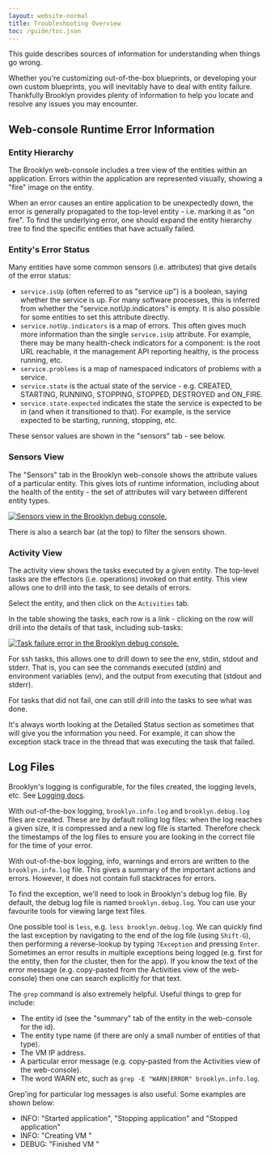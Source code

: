 ```yaml
---
layout: website-normal
title: Troubleshooting Overview
toc: /guide/toc.json
---
```


This guide describes sources of information for understanding when things go wrong.

Whether you're customizing out-of-the-box blueprints, or developing your own custom blueprints, you will
inevitably have to deal with entity failure. Thankfully Brooklyn provides plenty of information to help 
you locate and resolve any issues you may encounter.


## Web-console Runtime Error Information
 
### Entity Hierarchy

The Brooklyn web-console includes a tree view of the entities within an application. Errors within the
application are represented visually, showing a "fire" image on the entity.

When an error causes an entire application to be unexpectedly down, the error is generally propagated to the
top-level entity - i.e. marking it as "on fire". To find the underlying error, one should expand the entity
hierarchy tree to find the specific entities that have actually failed.


### Entity's Error Status

Many entities have some common sensors (i.e. attributes) that give details of the error status:

* `service.isUp` (often referred to as "service up") is a boolean, saying whether the service is up. For many 
  software processes, this is inferred from whether the "service.notUp.indicators" is empty. It is also
  possible for some entities to set this attribute directly.
* `service.notUp.indicators` is a map of errors. This often gives much more information than the single 
  `service.isUp` attribute. For example, there may be many health-check indicators for a component: 
  is the root URL reachable, it the management API reporting healthy, is the process running, etc.
* `service.problems` is a map of namespaced indicators of problems with a service.
* `service.state` is the actual state of the service - e.g. CREATED, STARTING, RUNNING, STOPPING, STOPPED, 
  DESTROYED and ON_FIRE.
* `service.state.expected` indicates the state the service is expected to be in (and when it transitioned to that).
  For example, is the service expected to be starting, running, stopping, etc.

These sensor values are shown in the "sensors" tab - see below.


### Sensors View

The "Sensors" tab in the Brooklyn web-console shows the attribute values of a particular entity.
This gives lots of runtime information, including about the health of the entity - the 
set of attributes will vary between different entity types.

[![Sensors view in the Brooklyn debug console.](images/jmx-sensors.png)](images/jmx-sensors-large.png)

There is also a search bar (at the top) to filter the sensors shown.


### Activity View

The activity view shows the tasks executed by a given entity. The top-level tasks are the effectors
(i.e. operations) invoked on that entity. This view allows one to drill into the task, to 
see details of errors.

Select the entity, and then click on the `Activities` tab.

In the table showing the tasks, each row is a link - clicking on the row will drill into the details of that task, 
including sub-tasks:

[![Task failure error in the Brooklyn debug console.](images/failed-task.png)](images/failed-task-large.png)

For ssh tasks, this allows one to drill down to see the env, stdin, stdout and stderr. That is, you can see the
commands executed (stdin) and environment variables (env), and the output from executing that (stdout and stderr). 

For tasks that did not fail, one can still drill into the tasks to see what was done.

It's always worth looking at the Detailed Status section as sometimes that will give you the information you need.
For example, it can show the exception stack trace in the thread that was executing the task that failed.


## Log Files

Brooklyn's logging is configurable, for the files created, the logging levels, etc. 
See [Logging docs](/guide/ops/logging/index.md).

With out-of-the-box logging, `brooklyn.info.log` and `brooklyn.debug.log` files are created. These are by default 
rolling log files: when the log reaches a given size, it is compressed and a new log file is started.
Therefore check the timestamps of the log files to ensure you are looking in the correct file for the 
time of your error.

With out-of-the-box logging, info, warnings and errors are written to the `brooklyn.info.log` file. This gives
a summary of the important actions and errors. However, it does not contain full stacktraces for errors.

To find the exception, we'll need to look in Brooklyn's debug log file. By default, the debug log file
is named `brooklyn.debug.log`. You can use your favourite tools for viewing large text files. 

One possible tool is `less`, e.g. `less brooklyn.debug.log`. We can quickly find the last exception 
by navigating to the end of the log file (using `Shift-G`), then performing a reverse-lookup by typing `?Exception` 
and pressing `Enter`. Sometimes an error results in multiple exceptions being logged (e.g. first for the
entity, then for the cluster, then for the app). If you know the text of the error message (e.g. copy-pasted
from the Activities view of the web-console) then one can search explicitly for that text.

The `grep` command is also extremely helpful. Useful things to grep for include:

* The entity id (see the "summary" tab of the entity in the web-console for the id).
* The entity type name (if there are only a small number of entities of that type). 
* The VM IP address.
* A particular error message (e.g. copy-pasted from the Activities view of the web-console).
* The word WARN etc, such as `grep -E "WARN|ERROR" brooklyn.info.log`.

Grep'ing for particular log messages is also useful. Some examples are shown below:

* INFO: "Started application", "Stopping application" and "Stopped application"
* INFO: "Creating VM "
* DEBUG: "Finished VM "
